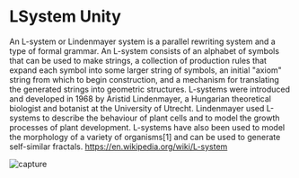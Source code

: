 # LSystem Unity
An L-system or Lindenmayer system is a parallel rewriting system and a type of formal grammar. An L-system consists of an alphabet of symbols that can be used to make strings, a collection of production rules that expand each symbol into some larger string of symbols, an initial "axiom" string from which to begin construction, and a mechanism for translating the generated strings into geometric structures. L-systems were introduced and developed in 1968 by Aristid Lindenmayer, a Hungarian theoretical biologist and botanist at the University of Utrecht. Lindenmayer used L-systems to describe the behaviour of plant cells and to model the growth processes of plant development. L-systems have also been used to model the morphology of a variety of organisms[1] and can be used to generate self-similar fractals.
https://en.wikipedia.org/wiki/L-system

![capture](https://user-images.githubusercontent.com/16706911/43688126-7135fc72-98f8-11e8-9b97-fca90b381051.PNG)


